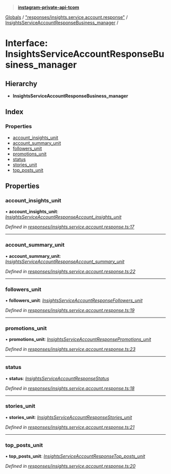 > **[instagram-private-api-tcom](../README.md)**

[Globals](../README.md) / ["responses/insights.service.account.response"](../modules/_responses_insights_service_account_response_.md) / [InsightsServiceAccountResponseBusiness_manager](_responses_insights_service_account_response_.insightsserviceaccountresponsebusiness_manager.md) /

# Interface: InsightsServiceAccountResponseBusiness_manager

## Hierarchy

* **InsightsServiceAccountResponseBusiness_manager**

## Index

### Properties

* [account_insights_unit](_responses_insights_service_account_response_.insightsserviceaccountresponsebusiness_manager.md#account_insights_unit)
* [account_summary_unit](_responses_insights_service_account_response_.insightsserviceaccountresponsebusiness_manager.md#account_summary_unit)
* [followers_unit](_responses_insights_service_account_response_.insightsserviceaccountresponsebusiness_manager.md#followers_unit)
* [promotions_unit](_responses_insights_service_account_response_.insightsserviceaccountresponsebusiness_manager.md#promotions_unit)
* [status](_responses_insights_service_account_response_.insightsserviceaccountresponsebusiness_manager.md#status)
* [stories_unit](_responses_insights_service_account_response_.insightsserviceaccountresponsebusiness_manager.md#stories_unit)
* [top_posts_unit](_responses_insights_service_account_response_.insightsserviceaccountresponsebusiness_manager.md#top_posts_unit)

## Properties

###  account_insights_unit

• **account_insights_unit**: *[InsightsServiceAccountResponseAccount_insights_unit](_responses_insights_service_account_response_.insightsserviceaccountresponseaccount_insights_unit.md)*

*Defined in [responses/insights.service.account.response.ts:17](https://github.com/cuonglnhust/instagram-private-api-tcom/blob/3e16058/src/responses/insights.service.account.response.ts#L17)*

___

###  account_summary_unit

• **account_summary_unit**: *[InsightsServiceAccountResponseAccount_summary_unit](_responses_insights_service_account_response_.insightsserviceaccountresponseaccount_summary_unit.md)*

*Defined in [responses/insights.service.account.response.ts:22](https://github.com/cuonglnhust/instagram-private-api-tcom/blob/3e16058/src/responses/insights.service.account.response.ts#L22)*

___

###  followers_unit

• **followers_unit**: *[InsightsServiceAccountResponseFollowers_unit](_responses_insights_service_account_response_.insightsserviceaccountresponsefollowers_unit.md)*

*Defined in [responses/insights.service.account.response.ts:19](https://github.com/cuonglnhust/instagram-private-api-tcom/blob/3e16058/src/responses/insights.service.account.response.ts#L19)*

___

###  promotions_unit

• **promotions_unit**: *[InsightsServiceAccountResponsePromotions_unit](_responses_insights_service_account_response_.insightsserviceaccountresponsepromotions_unit.md)*

*Defined in [responses/insights.service.account.response.ts:23](https://github.com/cuonglnhust/instagram-private-api-tcom/blob/3e16058/src/responses/insights.service.account.response.ts#L23)*

___

###  status

• **status**: *[InsightsServiceAccountResponseStatus](_responses_insights_service_account_response_.insightsserviceaccountresponsestatus.md)*

*Defined in [responses/insights.service.account.response.ts:18](https://github.com/cuonglnhust/instagram-private-api-tcom/blob/3e16058/src/responses/insights.service.account.response.ts#L18)*

___

###  stories_unit

• **stories_unit**: *[InsightsServiceAccountResponseStories_unit](_responses_insights_service_account_response_.insightsserviceaccountresponsestories_unit.md)*

*Defined in [responses/insights.service.account.response.ts:21](https://github.com/cuonglnhust/instagram-private-api-tcom/blob/3e16058/src/responses/insights.service.account.response.ts#L21)*

___

###  top_posts_unit

• **top_posts_unit**: *[InsightsServiceAccountResponseTop_posts_unit](_responses_insights_service_account_response_.insightsserviceaccountresponsetop_posts_unit.md)*

*Defined in [responses/insights.service.account.response.ts:20](https://github.com/cuonglnhust/instagram-private-api-tcom/blob/3e16058/src/responses/insights.service.account.response.ts#L20)*